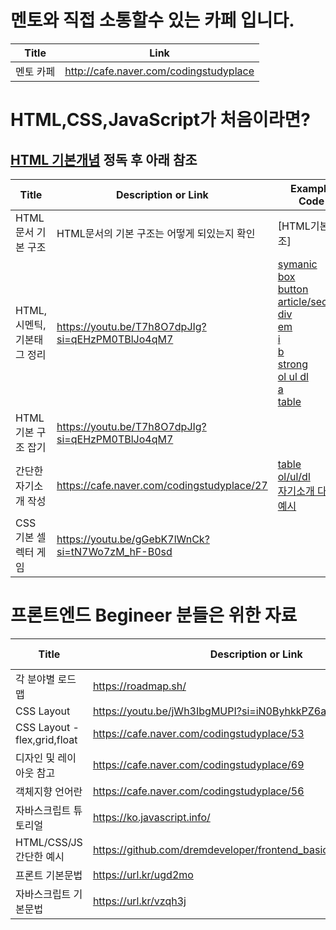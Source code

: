 

# 멘토와 직접 소통할수 있는 카페 입니다.

| Title    | Link                                   |
| ---------- | ---------------------------------------------- |
|멘토 카페        |http://cafe.naver.com/codingstudyplace          |


# HTML,CSS,JavaScript가 처음이라면?

## [HTML 기본개념](https://github.com/dremdeveloper/frontend_basic/blob/main/Commento/html_basic.md) 정독 후 아래 참조

| Title    | Description or Link                                    | Example Code |
| ---------- | ---------------------------------------------- | ---------------------------------------------- |
|HTML 문서 기본 구조| HTML문서의 기본 구조는 어떻게 되있는지 확인 | [HTML기본구조]
| HTML,시멘틱,기본태그 정리          |https://youtu.be/T7h8O7dpJIg?si=qEHzPM0TBlJo4qM7 |[symanic](https://github.com/dremdeveloper/frontend_basic/blob/main/%ED%94%84%EB%A1%A0%ED%8A%B8_%EA%B8%B0%EB%B3%B8%EB%AC%B8%EB%B2%95/symatic_markup.html)<br>[box](https://github.com/dremdeveloper/frontend_basic/blob/main/%ED%94%84%EB%A1%A0%ED%8A%B8_%EA%B8%B0%EB%B3%B8%EB%AC%B8%EB%B2%95/boxmodel.html)<br>[button](https://github.com/dremdeveloper/frontend_basic/blob/main/%ED%94%84%EB%A1%A0%ED%8A%B8_%EA%B8%B0%EB%B3%B8%EB%AC%B8%EB%B2%95/button.html)<br>[article/section](https://github.com/dremdeveloper/frontend_basic/blob/main/%ED%94%84%EB%A1%A0%ED%8A%B8_%EA%B8%B0%EB%B3%B8%EB%AC%B8%EB%B2%95/article_vs_section.html)<br>[div](https://github.com/dremdeveloper/frontend_basic/blob/main/%ED%94%84%EB%A1%A0%ED%8A%B8_%EA%B8%B0%EB%B3%B8%EB%AC%B8%EB%B2%95/div.html)<br>[em](https://github.com/dremdeveloper/frontend_basic/blob/main/%ED%94%84%EB%A1%A0%ED%8A%B8_%EA%B8%B0%EB%B3%B8%EB%AC%B8%EB%B2%95/em.html)<br>[i](https://github.com/dremdeveloper/frontend_basic/blob/main/%ED%94%84%EB%A1%A0%ED%8A%B8_%EA%B8%B0%EB%B3%B8%EB%AC%B8%EB%B2%95/i.html)<br>[b](https://github.com/dremdeveloper/frontend_basic/blob/main/%ED%94%84%EB%A1%A0%ED%8A%B8_%EA%B8%B0%EB%B3%B8%EB%AC%B8%EB%B2%95/b.html)<br>[strong](https://github.com/dremdeveloper/frontend_basic/blob/main/%ED%94%84%EB%A1%A0%ED%8A%B8_%EA%B8%B0%EB%B3%B8%EB%AC%B8%EB%B2%95/strong.html)<br>[ol ul dl](https://github.com/dremdeveloper/frontend_basic/blob/main/%ED%94%84%EB%A1%A0%ED%8A%B8_%EA%B8%B0%EB%B3%B8%EB%AC%B8%EB%B2%95/ol_ul_dl.html)<br>[a](https://github.com/dremdeveloper/frontend_basic/blob/main/%ED%94%84%EB%A1%A0%ED%8A%B8_%EA%B8%B0%EB%B3%B8%EB%AC%B8%EB%B2%95/a.html)<br>[table](https://github.com/dremdeveloper/frontend_basic/blob/main/%ED%94%84%EB%A1%A0%ED%8A%B8_%EA%B8%B0%EB%B3%B8%EB%AC%B8%EB%B2%95/table.html)<br>|
| HTML 기본 구조 잡기          |https://youtu.be/T7h8O7dpJIg?si=qEHzPM0TBlJo4qM7||
| 간단한 자기소개 작성          |https://cafe.naver.com/codingstudyplace/27  |[table](https://github.com/dremdeveloper/frontend_basic/blob/main/%ED%94%84%EB%A1%A0%ED%8A%B8_%EA%B8%B0%EB%B3%B8%EB%AC%B8%EB%B2%95/table.html)<br>[ol/ul/dl](https://github.com/dremdeveloper/frontend_basic/blob/main/%ED%94%84%EB%A1%A0%ED%8A%B8_%EA%B8%B0%EB%B3%B8%EB%AC%B8%EB%B2%95/ol_ul_dl.html)<br>[자기소개 다른 예시](https://github.com/dremdeveloper/frontend_basic/tree/main/example/profile)<br>|
| CSS 기본 셀렉터 게임          |https://youtu.be/gGebK7lWnCk?si=tN7Wo7zM_hF-B0sd  ||



# 프론트엔드 Begineer 분들은 위한 자료
| Title    | Description or Link                                   |Example Code |
| ---------- | ---------------------------------------------- |---------------------------------------------- |
|각 분야별 로드맵          |https://roadmap.sh/   ||
|CSS Layout      |https://youtu.be/jWh3IbgMUPI?si=iN0ByhkkPZ6al9l2    ||
|CSS Layout - flex,grid,float      | https://cafe.naver.com/codingstudyplace/53    |[레이아웃](https://github.com/dremdeveloper/frontend_basic/blob/main/%ED%94%84%EB%A1%A0%ED%8A%B8_%EA%B8%B0%EB%B3%B8%EB%AC%B8%EB%B2%95/%EB%A0%88%EC%9D%B4%EC%95%84%EC%9B%83.html)<br> |
|디자인 및 레이아웃 참고    | https://cafe.naver.com/codingstudyplace/69    | |
|객체지향 언어란    |https://cafe.naver.com/codingstudyplace/56   ||
|자바스크립트 튜토리얼   |https://ko.javascript.info/   ||
|HTML/CSS/JS 간단한 예시   |https://github.com/dremdeveloper/frontend_basic/tree/main/example   ||
|프론트 기본문법   |https://url.kr/ugd2mo  ||
|자바스크립트 기본문법   |https://url.kr/vzqh3j   ||




